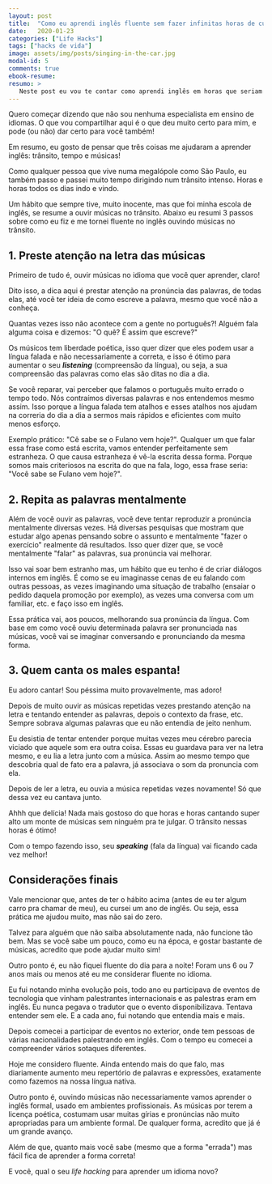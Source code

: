 ```yaml
---
layout: post
title:  "Como eu aprendi inglês fluente sem fazer infinitas horas de cursos"
date:   2020-01-23
categories: ["Life Hacks"]
tags: ["hacks de vida"]
image: assets/img/posts/singing-in-the-car.jpg
modal-id: 5
comments: true
ebook-resume:
resumo: >
   Neste post eu vou te contar como aprendi inglês em horas que seriam totalmente improdutivas, aliviando o stress e sem gastar infinito dinheiro e tempo com cursos de inglês!
---
```


Quero começar dizendo que não sou nenhuma especialista em ensino de idiomas. O que vou compartilhar aqui é o que deu muito certo para mim, e pode (ou não) dar certo para você também!

Em resumo, eu gosto de pensar que três coisas me ajudaram a aprender inglês: trânsito, tempo e músicas!

Como qualquer pessoa que vive numa megalópole como São Paulo, eu também passo e passei muito tempo dirigindo num trânsito intenso. Horas e horas todos os dias indo e vindo.

Um hábito que sempre tive, muito inocente, mas que foi minha escola de inglês, se resume a ouvir músicas no trânsito. Abaixo eu resumi 3 passos sobre como eu fiz e me tornei fluente no inglês ouvindo músicas no trânsito.


## 1. Preste atenção na letra das músicas

Primeiro de tudo é, ouvir músicas no idioma que você quer aprender, claro!

Dito isso, a dica aqui é prestar atenção na pronúncia das palavras, de todas elas, até você ter ideia de como escreve a palavra, mesmo que você não a conheça.

Quantas vezes isso não acontece com a gente no português?! Alguém fala alguma coisa e dizemos: "O quê? É assim que escreve?"

Os músicos tem liberdade poética, isso quer dizer que eles podem usar a língua falada e não necessariamente a correta, e isso é ótimo para aumentar o seu **_listening_** (compreensão da língua), ou seja, a sua compreensão das palavras como elas são ditas no dia a dia.

Se você reparar, vai perceber que falamos o português muito errado o tempo todo. Nós contraímos diversas palavras e nos entendemos mesmo assim. Isso porque a língua falada tem atalhos e esses atalhos nos ajudam na correria do dia a dia a sermos mais rápidos e eficientes com muito menos esforço.

Exemplo prático: "Cê sabe se o Fulano vem hoje?". Qualquer um que falar essa frase como está escrita, vamos entender perfeitamente sem estranheza. O que causa estranheza é vê-la escrita dessa forma. Porque somos mais criteriosos na escrita do que na fala, logo, essa frase seria: "Você sabe se Fulano vem hoje?".


## 2. Repita as palavras mentalmente

Além de você ouvir as palavras, você deve tentar reproduzir a pronúncia mentalmente diversas vezes. Há diversas pesquisas que mostram que estudar algo apenas pensando sobre o assunto e mentalmente "fazer o exercício" realmente dá resultados. Isso quer dizer que, se você mentalmente "falar" as palavras, sua pronúncia vai melhorar.

Isso vai soar bem estranho mas, um hábito que eu tenho é de criar diálogos internos em inglês. É como se eu imaginasse cenas de eu falando com outras pessoas, as vezes imaginando uma situação de trabalho (ensaiar o pedido daquela promoção por exemplo), as vezes uma conversa com um familiar, etc. e faço isso em inglês.

Essa prática vai, aos poucos, melhorando sua pronúncia da língua. Com base em como você ouviu determinada palavra ser pronunciada nas músicas, você vai se imaginar conversando e pronunciando da mesma forma.


## 3. Quem canta os males espanta!

Eu adoro cantar! Sou péssima muito provavelmente, mas adoro!

Depois de muito ouvir as músicas repetidas vezes prestando atenção na letra e tentando entender as palavras, depois o contexto da frase, etc. Sempre sobrava algumas palavras que eu não entendia de jeito nenhum.

Eu desistia de tentar entender porque muitas vezes meu cérebro parecia viciado que aquele som era outra coisa. Essas eu guardava para ver na letra mesmo, e eu lia a letra junto com a música. Assim ao mesmo tempo que descobria qual de fato era a palavra, já associava o som da pronuncia com ela.

Depois de ler a letra, eu ouvia a música repetidas vezes novamente! Só que dessa vez eu cantava junto.

Ahhh que delícia! Nada mais gostoso do que horas e horas cantando super alto um monte de músicas sem ninguém pra te julgar. O trânsito nessas horas é ótimo!

Com o tempo fazendo isso, seu **_speaking_** (fala da língua) vai ficando cada vez melhor!

## Considerações finais

Vale mencionar que, antes de ter o hábito acima (antes de eu ter algum carro pra chamar de meu), eu cursei um ano de inglês. Ou seja, essa prática me ajudou muito, mas não sai do zero.

Talvez para alguém que não saiba absolutamente nada, não funcione tão bem. Mas se você sabe um pouco, como eu na época, e gostar bastante de músicas, acredito que pode ajudar muito sim!

Outro ponto é, eu não fiquei fluente do dia para a noite! Foram uns 6 ou 7 anos mais ou menos até eu me considerar fluente no idioma.

Eu fui notando minha evolução pois, todo ano eu participava de eventos de tecnologia que vinham palestrantes internacionais e as palestras eram em inglês. Eu nunca pegava o tradutor que o evento disponibilizava. Tentava entender sem ele. E a cada ano, fui notando que entendia mais e mais.

Depois comecei a participar de eventos no exterior, onde tem pessoas de várias nacionalidades palestrando em inglês. Com o tempo eu comecei a compreender vários sotaques diferentes.

Hoje me considero fluente. Ainda entendo mais do que falo, mas diariamente aumento meu repertório de palavras e expressões, exatamente como fazemos na nossa língua nativa.

Outro ponto é, ouvindo músicas não necessariamente vamos aprender o inglês formal, usado em ambientes profissionais. As músicas por terem a licença poética, costumam usar muitas gírias e pronúncias não muito apropriadas para um ambiente formal. De qualquer forma, acredito que já é um grande avanço.

Além de que, quanto mais você sabe (mesmo que a forma "errada") mas fácil fica de aprender a forma correta!

E você, qual o seu _life hacking_ para aprender um idioma novo?


















